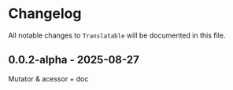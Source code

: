 # Changelog

All notable changes to `Translatable` will be documented in this file.

## 0.0.2-alpha - 2025-08-27

Mutator & acessor + doc
